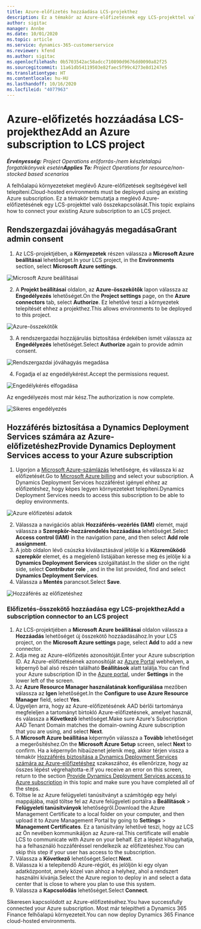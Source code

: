 ```yaml
---
title: Azure-előfizetés hozzáadása LCS-projekthez
description: Ez a témakör az Azure-előfizetésnek egy LCS-projekttel való összekapcsolásával kapcsolatban tartalmaz tájékoztatást.
author: sigitac
manager: Annbe
ms.date: 10/01/2020
ms.topic: article
ms.service: dynamics-365-customerservice
ms.reviewer: kfend
ms.author: sigitac
ms.openlocfilehash: 0b5703542ac58adcc710890d9676dd0090a82f25
ms.sourcegitcommit: 11a61db54119503e82faec5f99c4273e8d1247e5
ms.translationtype: HT
ms.contentlocale: hu-HU
ms.lasthandoff: 10/16/2020
ms.locfileid: "4077963"
---
```

# <a name="add-an-azure-subscription-to-lcs-project"></a><span data-ttu-id="47e90-103">Azure-előfizetés hozzáadása LCS-projekthez</span><span class="sxs-lookup"><span data-stu-id="47e90-103">Add an Azure subscription to LCS project</span></span>

<span data-ttu-id="47e90-104">_**Érvényesség:** Project Operations erőforrás-/nem készletalapú forgatókönyvek esetén_</span><span class="sxs-lookup"><span data-stu-id="47e90-104">_**Applies To:** Project Operations for resource/non-stocked based scenarios_</span></span>

<span data-ttu-id="47e90-105">A felhőalapú környezeteket meglévő Azure-előfizetések segítségével kell telepíteni.</span><span class="sxs-lookup"><span data-stu-id="47e90-105">Cloud-hosted environments must be deployed using an existing Azure subscription.</span></span> <span data-ttu-id="47e90-106">Ez a témakör bemutatja a meglévő Azure-előfizetésének egy LCS-projekttel való összekapcsolását.</span><span class="sxs-lookup"><span data-stu-id="47e90-106">This topic explains how to connect your existing Azure subscription to an LCS project.</span></span> 

## <a name="grant-admin-consent"></a><span data-ttu-id="47e90-107">Rendszergazdai jóváhagyás megadása</span><span class="sxs-lookup"><span data-stu-id="47e90-107">Grant admin consent</span></span>

1. <span data-ttu-id="47e90-108">Az LCS-projektjében, a **Környezetek** részen válassza a **Microsoft Azure beállításai** lehetőséget.</span><span class="sxs-lookup"><span data-stu-id="47e90-108">In your LCS project, in the **Environments** section, select **Microsoft Azure settings**.</span></span>

![Microsoft Azure beállításai](./media/1MicrosoftAzureSettings.png)

2. <span data-ttu-id="47e90-110">A **Projekt beállításai** oldalon, az **Azure-összekötők** lapon válassza az **Engedélyezés** lehetőséget.</span><span class="sxs-lookup"><span data-stu-id="47e90-110">On the **Project settings** page, on the **Azure connectors** tab, select **Authorize**.</span></span> <span data-ttu-id="47e90-111">Ez lehetővé teszi a környezetek telepítését ehhez a projekthez.</span><span class="sxs-lookup"><span data-stu-id="47e90-111">This allows environments to be deployed to this project.</span></span>

![Azure-összekötők](./media/2AzureConnectors.png)

3. <span data-ttu-id="47e90-113">A rendszergazdai hozzájárulás biztosítása érdekében ismét válassza az **Engedélyezés** lehetőséget.</span><span class="sxs-lookup"><span data-stu-id="47e90-113">Select **Authorize** again to provide admin consent.</span></span>

![Rendszergazdai jóváhagyás megadása](./media/3GrantAdminConsent.png)

4. <span data-ttu-id="47e90-115">Fogadja el az engedélykérést.</span><span class="sxs-lookup"><span data-stu-id="47e90-115">Accept the permissions request.</span></span>

![Engedélykérés elfogadása](./media/4AcceptPermissionRequest.png)

<span data-ttu-id="47e90-117">Az engedélyezés most már kész.</span><span class="sxs-lookup"><span data-stu-id="47e90-117">The authorization is now complete.</span></span> 

![Sikeres engedélyezés](./media/5AuthorizationComplete.png)

## <a name="provide-dynamics-deployment-services-access-to-your-azure-subscription"></a><a name="provide"></a><span data-ttu-id="47e90-119">Hozzáférés biztosítása a Dynamics Deployment Services számára az Azure-előfizetéshez</span><span class="sxs-lookup"><span data-stu-id="47e90-119">Provide Dynamics Deployment Services access to your Azure subscription</span></span>

1. <span data-ttu-id="47e90-120">Ugorjon a [Microsoft Azure-számlázás](https://portal.azure.com/#blade/Microsoft\_Azure\_Billing/SubscriptionsBlade) lehetőségre, és válassza ki az előfizetését.</span><span class="sxs-lookup"><span data-stu-id="47e90-120">Go to [Microsoft Azure billing](https://portal.azure.com/#blade/Microsoft\_Azure\_Billing/SubscriptionsBlade) and select your subscription.</span></span> <span data-ttu-id="47e90-121">A Dynamics Deployment Services hozzáférést igényel ehhez az előfizetéshez, hogy képes legyen környezeteket telepíteni.</span><span class="sxs-lookup"><span data-stu-id="47e90-121">Dynamics Deployment Services needs to access this subscription to be able to deploy environments.</span></span>

![Azure előfizetési adatok](./media/6AzureSubscription.png)

2. <span data-ttu-id="47e90-123">Válassza a navigációs ablak **Hozzáférés-vezérlés (IAM)** elemét, majd válassza a **Szerepkör-hozzárendelés hozzáadása** lehetőséget.</span><span class="sxs-lookup"><span data-stu-id="47e90-123">Select **Access control (IAM)** in the navigation pane, and then select **Add role assignment**.</span></span>
3. <span data-ttu-id="47e90-124">A jobb oldalon lévő csúszka kiválasztásával jelölje ki a **Közreműködő szerepkör** elemet, és a megjelenő listájában keresse meg és jelölje ki a **Dynamics Deployment Services** szolgáltatást.</span><span class="sxs-lookup"><span data-stu-id="47e90-124">In the slider on the right side, select **Contributor role** , and in the list provided, find and select **Dynamics Deployment Services**.</span></span> 
4. <span data-ttu-id="47e90-125">Válassza a **Mentés** parancsot.</span><span class="sxs-lookup"><span data-stu-id="47e90-125">Select **Save**.</span></span>

![Hozzáférés az előfizetéshez](./media/7SubscriptionAccess.png)

### <a name="add-a-subscription-connector-to-an-lcs-project"></a><span data-ttu-id="47e90-127">Előfizetés-összekötő hozzáadása egy LCS-projekthez</span><span class="sxs-lookup"><span data-stu-id="47e90-127">Add a subscription connector to an LCS project</span></span>

1. <span data-ttu-id="47e90-128">Az LCS-projektjében a **Microsoft Azure beállításai** oldalon válassza a **Hozzáadás** lehetőséget új összekötő hozzáadásához.</span><span class="sxs-lookup"><span data-stu-id="47e90-128">In your LCS project, on the **Microsoft Azure settings** page, select **Add** to add a new connector.</span></span>
2. <span data-ttu-id="47e90-129">Adja meg az Azure-előfizetés azonosítóját.</span><span class="sxs-lookup"><span data-stu-id="47e90-129">Enter your Azure subscription ID.</span></span> <span data-ttu-id="47e90-130">Az Azure-előfizetésének azonosítóját az [Azure Portal](https://ms.portal.azure.com/) webhelyen, a képernyő bal alsó részén található **Beállítások** alatt találja.</span><span class="sxs-lookup"><span data-stu-id="47e90-130">You can find your Azure subscription ID in the [Azure portal](https://ms.portal.azure.com/), under  **Settings**  in the lower left of the screen.</span></span>
3. <span data-ttu-id="47e90-131">Az **Azure Resource Manager használatának konfigurálása** mezőben válassza az **Igen** lehetőséget.</span><span class="sxs-lookup"><span data-stu-id="47e90-131">In the **Configure to use Azure Resource Manager** field, select **Yes**.</span></span>
4. <span data-ttu-id="47e90-132">Ügyeljen arra, hogy az Azure-előfizetésének AAD bérlői tartománya megfeleljen a tartományt birtokló Azure-előfizetésnek, amelyet használ, és válassza a **Következő** lehetőséget.</span><span class="sxs-lookup"><span data-stu-id="47e90-132">Make sure Azure's Subscription AAD Tenant Domain matches the domain-owning Azure subscription that you are using, and select **Next**.</span></span>
5. <span data-ttu-id="47e90-133">A **Microsoft Azure beállítása** képernyőn válassza a **Tovább** lehetőséget a megerősítéshez.</span><span class="sxs-lookup"><span data-stu-id="47e90-133">On the **Microsoft Azure Setup** screen, select **Next** to confirm.</span></span> <span data-ttu-id="47e90-134">Ha a képernyőn hibaüzenet jelenik meg, akkor térjen vissza a témakör [Hozzáférés biztosítása a Dynamics Deployment Services számára az Azure-előfizetéshez](#provide) szakaszához, és ellenőrizze, hogy az összes lépést végrehajtotta-e.</span><span class="sxs-lookup"><span data-stu-id="47e90-134">If you receive an error on this screen, return to the section [Provide Dynamics Deployment Services access to Azure subscription](#provide) in this topic and make sure you have completed all of the steps.</span></span>
6. <span data-ttu-id="47e90-135">Töltse le az Azure felügyeleti tanúsítványt a számítógép egy helyi mappájába, majd töltse fel az Azure felügyeleti portálra a **Beállítások** > **Felügyeleti tanúsítványok** lehetőségről.</span><span class="sxs-lookup"><span data-stu-id="47e90-135">Download the Azure Management Certificate to a local folder on your computer, and then upload it to Azure Management Portal by going to **Settings** > **Management Certificates**.</span></span> <span data-ttu-id="47e90-136">Ez a tanúsítvány lehetővé teszi, hogy az LCS az Ön nevében kommunikáljon az Azure-ral.</span><span class="sxs-lookup"><span data-stu-id="47e90-136">This certificate will enable LCS to communicate with Azure on your behalf.</span></span> <span data-ttu-id="47e90-137">Ezt a lépést kihagyhatja, ha a felhasználó hozzáféréssel rendelkezik az előfizetéshez.</span><span class="sxs-lookup"><span data-stu-id="47e90-137">You can skip this step if your user has access to the subscription.</span></span>
7. <span data-ttu-id="47e90-138">Válassza a **Következő** lehetőséget.</span><span class="sxs-lookup"><span data-stu-id="47e90-138">Select  **Next**.</span></span>
8. <span data-ttu-id="47e90-139">Válassza ki a telepítendő Azure-régiót, és jelöljön ki egy olyan adatközpontot, amely közel van ahhoz a helyhez, ahol a rendszert használni kívánja.</span><span class="sxs-lookup"><span data-stu-id="47e90-139">Select the Azure region to deploy in and select a data center that is close to where you plan to use this system.</span></span>
9.  <span data-ttu-id="47e90-140">Válassza a **Kapcsolódás** lehetőséget.</span><span class="sxs-lookup"><span data-stu-id="47e90-140">Select  **Connect**.</span></span>

<span data-ttu-id="47e90-141">Sikeresen kapcsolódott az Azure-előfizetéséhez.</span><span class="sxs-lookup"><span data-stu-id="47e90-141">You have successfully connected your Azure subscription.</span></span> <span data-ttu-id="47e90-142">Most már telepítheti a Dynamics 365 Finance felhőalapú környezeteit.</span><span class="sxs-lookup"><span data-stu-id="47e90-142">You can now deploy Dynamics 365 Finance cloud-hosted environments.</span></span>



